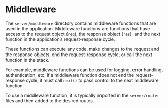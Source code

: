 # Middleware

The `server/middleware` directory contains middleware functions that are used in the application. Middleware functions are functions that have access to the request object (`req`), the response object (`res`), and the next function in the application’s request-response cycle.  

These functions can execute any code, make changes to the request and the response objects, end the request-response cycle, or call the next function in the stack.  

For example, middleware functions can be used for logging, error handling, authentication, etc. If a middleware function does not end the request-response cycle, it must call `next()` to pass control to the next middleware function.  

To use a middleware function, it is typically imported in the `server/router` files and then added to the desired routes.  